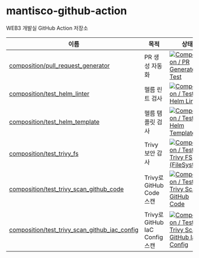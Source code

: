 # mantisco-github-action

WEB3 개발실 GitHub Action 저장소

| 이름                                                                       | 목적             | 상태                                                                                                                                                                                                                                                                                   |
| -------------------------------------------------------------------------- | ---------------- | -------------------------------------------------------------------------------------------------------------------------------------------------------------------------------------------------------------------------------------------------------------------------------------- |
| [composition/pull_request_generator](./composition/pull_request_generator) | PR 생성 자동화   | [![Composition / PR Generator Test](https://github.com/imantisco/mantisco-github-action/actions/workflows/composition_pull_reqeust_generator_test.yaml/badge.svg)](https://github.com/imantisco/mantisco-github-action/actions/workflows/composition_pull_reqeust_generator_test.yaml) |
| [composition/test_helm_linter](./composition/test_helm_linter/)            | 헬름 린트 검사   | [![Composition / Test Helm Linter](https://github.com/imantisco/mantisco-github-action/actions/workflows/composition_test_helm_linter_test.yaml/badge.svg)](https://github.com/imantisco/mantisco-github-action/actions/workflows/composition_test_helm_linter_test.yaml)              |
| [composition/test_helm_template](./composition/test_helm_template/)        | 헬름 탬플릿 검사 | [![Composition / Test Helm Template](https://github.com/imantisco/mantisco-github-action/actions/workflows/composition_test_helm_temlate_test.yaml/badge.svg)](https://github.com/imantisco/mantisco-github-action/actions/workflows/composition_test_helm_temlate_test.yaml)          |
| [composition/test_trivy_fs](./composition/test_trivy_fs/)                  | Trivy 보안 감사  | [![Composition / Test Trivy FS (FileSystem)](https://github.com/imantisco/mantisco-github-action/actions/workflows/composition_test_trivy_fs.yaml/badge.svg)](https://github.com/imantisco/mantisco-github-action/actions/workflows/composition_test_trivy_fs.yaml)                    |
| [composition/test_trivy_scan_github_code](./composition/test_trivy_scan_github_code/) | Trivy로 GitHub Code 스캔 | [![Composition / Test Trivy Scan GitHub Code](https://github.com/imantisco/mantisco-github-action/actions/workflows/composition_test_trivy_scan_github_code.yaml/badge.svg)](https://github.com/imantisco/mantisco-github-action/actions/workflows/composition_test_trivy_scan_github_code.yaml) |
| [composition/test_trivy_scan_github_iac_config](./composition/test_trivy_scan_github_iac_config/) | Trivy로 GitHub IaC Config 스캔 | [![Composition / Test Trivy Scan GitHub IaC Config](https://github.com/imantisco/mantisco-github-action/actions/workflows/composition_test_trivy_scan_github_iac_config.yaml/badge.svg)](https://github.com/imantisco/mantisco-github-action/actions/workflows/composition_test_trivy_scan_github_iac_config.yaml) |